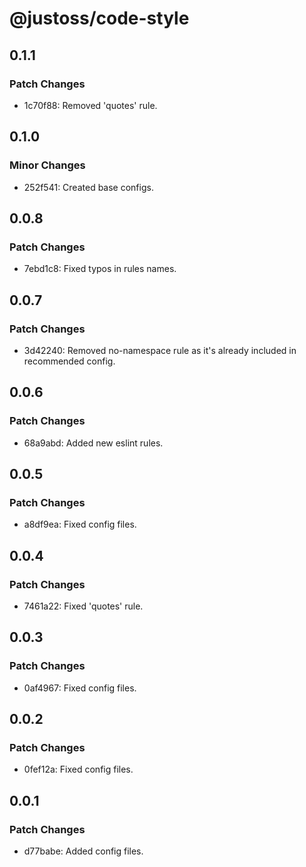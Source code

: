 # @justoss/code-style

## 0.1.1

### Patch Changes

- 1c70f88: Removed 'quotes' rule.

## 0.1.0

### Minor Changes

- 252f541: Created base configs.

## 0.0.8

### Patch Changes

- 7ebd1c8: Fixed typos in rules names.

## 0.0.7

### Patch Changes

- 3d42240: Removed no-namespace rule as it's already included in recommended config.

## 0.0.6

### Patch Changes

- 68a9abd: Added new eslint rules.

## 0.0.5

### Patch Changes

- a8df9ea: Fixed config files.

## 0.0.4

### Patch Changes

- 7461a22: Fixed 'quotes' rule.

## 0.0.3

### Patch Changes

- 0af4967: Fixed config files.

## 0.0.2

### Patch Changes

- 0fef12a: Fixed config files.

## 0.0.1

### Patch Changes

- d77babe: Added config files.
